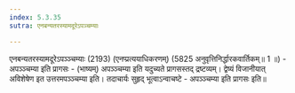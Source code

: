 ```yaml
---
index: 5.3.35
sutra: एनबन्यतरस्यामदूरेऽपञ्चम्याः

---
```

 एनबन्यतरस्यामदूरेऽपञ्ञ्चम्याः (2193) (एनप्प्रत्ययाधिकरणम्) (5825 अनुवृत्तिनिर्द्धारकवार्तिकम्॥ 1 ॥) - अपञ्ञ्चम्या इति प्रागसः - (भाष्यम्) अपञ्ञ्चम्या इति यदुच्यते प्रागसस्तद् द्रष्टव्यम्। द्वेष्यं विजानीयात् अविशेषेण इत उत्तरमपञ्ञ्चम्या इति। तदाचार्यः सुहृद् भूत्वाऽन्वाचष्टे - अपञ्ञ्चम्या इति प्रागसः इति॥ 